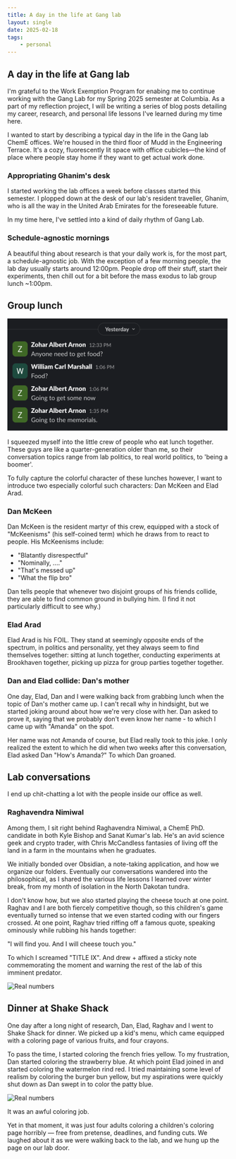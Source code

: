 ```yaml
---
title: A day in the life at Gang lab
layout: single
date: 2025-02-18
tags:
    - personal
---
```


## A day in the life at Gang lab
I'm grateful to the Work Exemption Program for enabing me to continue working with the Gang Lab for my Spring 2025 semester at Columbia. As a part of my reflection project, I will be writing a series of blog posts detailing my career, research, and personal life lessons I've learned during my time here.

I wanted to start by describing a typical day in the life in the Gang lab ChemE offices. We're housed in the third floor of Mudd in the Engineering Terrace. It's a cozy, fluorescently lit space with office cubicles—the kind of place where people stay home if they want to get actual work done. 

### Appropriating Ghanim's desk
I started working the lab offices a week before classes started this semester. I plopped down at the desk of our lab's resident traveller, Ghanim, who is all the way in the United Arab Emirates for the foreseeable future.

In my time here, I've settled into a kind of daily rhythm of Gang Lab.

### Schedule-agnostic mornings
A beautiful thing about research is that your daily work is, for the most part, a schedule-agnostic job. With the exception of a few morning people, the lab day usually starts around 12:00pm. People drop off their stuff, start their experiments, then chill out for a bit before the mass exodus to lab group lunch ~1:00pm. 

## Group lunch
<img src="/assets/images/blog/2025-02-18-ganglab-daily/img3.png" alt="Real numbers" width="500"/>

I squeezed myself into the little crew of people who eat lunch together. These guys are like a quarter-generation older than me, so their conversation topics range from lab politics, to real world politics, to 'being a boomer'. 

To fully capture the colorful character of these lunches however, I want to introduce two especially colorful such characters: Dan McKeen and Elad Arad.

### Dan McKeen
Dan McKeen is the resident martyr of this crew, equipped with a stock of "McKeenisms" (his self-coined term) which he draws from to react to people. His McKeenisms include:
- "Blatantly disrespectful"
- "Nominally, ...."
- "That's messed up"
- "What the flip bro"

Dan tells people that whenever two disjoint groups of his friends collide, they are able to find common ground in bullying him. (I find it not particularly difficult to see why.)

### Elad Arad
Elad Arad is his FOIL. They stand at seemingly opposite ends of the spectrum, in politics and personality, yet they always seem to find themselves together: sitting at lunch together, conducting experiments at Brookhaven together, picking up pizza for group parties together together. 

### Dan and Elad collide: Dan's mother
One day, Elad, Dan and I were walking back from grabbing lunch when the topic of Dan's mother came up. I can't recall why in hindsight, but we started joking around about how we're very close with her. Dan asked to prove it, saying that we probably don't even know her name - to which I came up with "Amanda" on the spot.

Her name was not Amanda of course, but Elad really took to this joke. I only realized the extent to which he did when two weeks after this conversation, Elad asked Dan "How's Amanda?" To which Dan groaned.

## Lab conversations
I end up chit-chatting a lot with the people inside our office as well. 

### Raghavendra Nimiwal
Among them, I sit right behind Raghavendra Nimiwal, a ChemE PhD. candidate in both Kyle Bishop and Sanat Kumar's lab. He's an avid science geek and crypto trader, with Chris McCandless fantasies of living off the land in a farm in the mountains when he graduates. 

We initially bonded over Obsidian, a note-taking application, and how we organize our folders. Eventually our conversations wandered into the philosophical, as I shared the various life lessons I learned over winter break, from my month of isolation in the North Dakotan tundra.

I don't know how, but we also started playing the cheese touch at one point. Raghav and I are both fiercely competitive though, so this children's game eventually turned so intense that we even started coding with our fingers crossed. At one point, Raghav tried riffing off a famous quote, speaking ominously while rubbing his hands together: 

"I will find you. And I will cheese touch you." 

To which I screamed "TITLE IX". And drew + affixed a sticky note commemorating the moment and warning the rest of the lab of this imminent predator.

<img src="/assets/images/blog/2025-02-18-ganglab-daily/img2.png" alt="Real numbers" width="400"/>

## Dinner at Shake Shack
One day after a long night of research, Dan, Elad, Raghav and I went to Shake Shack for dinner. We picked up a kid's menu, which came equipped with a coloring page of various fruits, and four crayons. 

To pass the time, I started coloring the french fries yellow. To my frustration, Dan started coloring the strawberry blue. At which point Elad joined in and started coloring the watermelon rind red. I tried maintaining some level of realism by coloring the burger bun yellow, but my aspirations were quickly shut down as Dan swept in to color the patty blue.

<img src="/assets/images/blog/2025-02-18-ganglab-daily/img1.png" alt="Real numbers" width="500"/>

It was an awful coloring job.

Yet in that moment, it was just four adults coloring a children's coloring page horribly — free from pretense, deadlines, and funding cuts. We laughed about it as we were walking back to the lab, and we hung up the page on our lab door.
